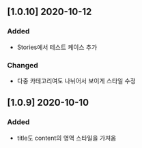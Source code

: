 ## [1.0.10] 2020-10-12

### Added

- Stories에서 테스트 케이스 추가

### Changed

- 다중 카테고리여도 나뉘어서 보이게 스타일 수정

## [1.0.9] 2020-10-10

### Added

- title도 content의 영역 스타일을 가져옴
